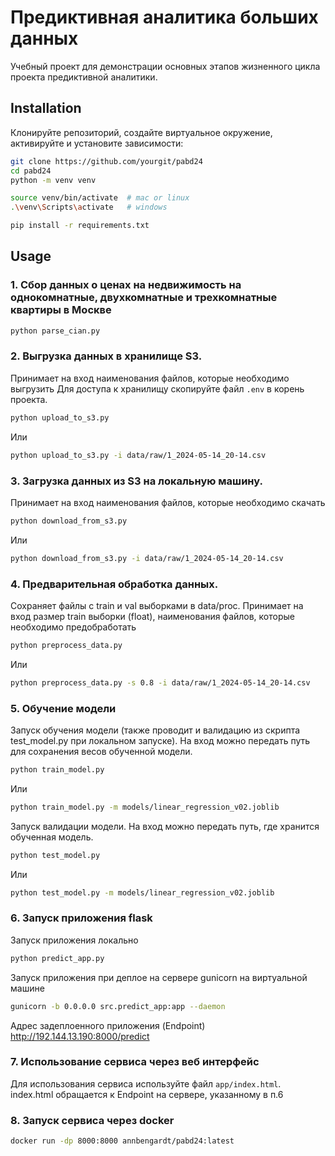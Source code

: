 # Предиктивная аналитика больших данных

Учебный проект для демонстрации основных этапов жизненного цикла проекта предиктивной аналитики.  

## Installation 

Клонируйте репозиторий, создайте виртуальное окружение, активируйте и установите зависимости:  

```sh
git clone https://github.com/yourgit/pabd24
cd pabd24
python -m venv venv

source venv/bin/activate  # mac or linux
.\venv\Scripts\activate   # windows

pip install -r requirements.txt
```

## Usage

### 1. Сбор данных о ценах на недвижимость на однокомнатные, двухкомнатные и трехкомнатные квартиры в Москве 
```sh
python parse_cian.py
```  

### 2. Выгрузка данных в хранилище S3. 
Принимает на вход наименования файлов, которые необходимо выгрузить 
Для доступа к хранилищу скопируйте файл `.env` в корень проекта.  

```sh
python upload_to_s3.py
```   
Или
```sh
python upload_to_s3.py -i data/raw/1_2024-05-14_20-14.csv
```   

### 3. Загрузка данных из S3 на локальную машину.
Принимает на вход наименования файлов, которые необходимо скачать 

```sh
python download_from_s3.py
```   
Или
```sh
python download_from_s3.py -i data/raw/1_2024-05-14_20-14.csv
```   

### 4. Предварительная обработка данных.
Сохраняет файлы с train и val выборками в data/proc. Принимает на вход размер train выборки (float), наименования файлов, которые необходимо предобработать

```sh
python preprocess_data.py
```   
Или
```sh
python preprocess_data.py -s 0.8 -i data/raw/1_2024-05-14_20-14.csv
``` 

### 5. Обучение модели 
Запуск обучения модели (также проводит и валидацию из скрипта test_model.py при локальном запуске). На вход можно передать путь для сохранения весов обученной модели.

```sh
python train_model.py
```   
Или
```sh
python train_model.py -m models/linear_regression_v02.joblib
```

Запуск валидации модели. На вход можно передать путь, где хранится обученная модель.

```sh
python test_model.py
```   
Или
```sh
python test_model.py -m models/linear_regression_v02.joblib
``` 

### 6. Запуск приложения flask 
Запуск приложения локально

```sh
python predict_app.py
```

Запуск приложения при деплое на сервере gunicorn на виртуальной машине

```sh
gunicorn -b 0.0.0.0 src.predict_app:app --daemon
```

Адрес задеплоенного приложения (Endpoint)
http://192.144.13.190:8000/predict

### 7. Использование сервиса через веб интерфейс 
Для использования сервиса используйте файл `app/index.html`.  index.html обращается к Endpoint на сервере, указанному в п.6

### 8. Запуск сервиса через docker

```sh
docker run -dp 8000:8000 annbengardt/pabd24:latest
```

